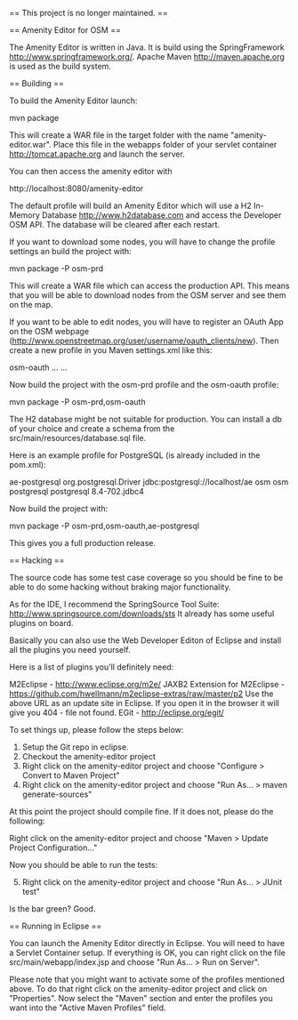 == This project is no longer maintained. ==






== Amenity Editor for OSM ==

The Amenity Editor is written in Java. It is build using the 
SpringFramework http://www.springframework.org/.
Apache Maven http://maven.apache.org is used as the build system.

== Building ==

To build the Amenity Editor launch:

mvn package

This will create a WAR file in the target folder with the name "amenity-editor.war".
Place this file in the webapps folder of your 
servlet container http://tomcat.apache.org and launch the server.

You can then access the amenity editor with

http://localhost:8080/amenity-editor

The default profile will build an Amenity Editor which will use a H2 
In-Memory Database http://www.h2database.com and access the Developer OSM API. 
The database will be cleared after each restart.

If you want to download some nodes, you will have to change the 
profile settings an build the project with:

mvn package -P osm-prd

This will create a WAR file which can access the production API. This means that you will 
be able to download nodes from the OSM server and see them on the map.

If you want to be able to edit nodes, you will have to register an OAuth App on the OSM webpage 
(http://www.openstreetmap.org/user/username/oauth_clients/new).
Then create a new profile in you Maven settings.xml like this:


<profile>
	<id>osm-oauth</id>
	<properties>
		<oauth.consumerKey>...</oauth.consumerKey>
		<oauth.consumerSecret>...</oauth.consumerSecret>
	</properties>
</profile>


Now build the project with the osm-prd profile and the osm-oauth profile:

mvn package -P osm-prd,osm-oauth

The H2 database might be not suitable for production. You can install a db of your choice 
and create a schema from the src/main/resources/database.sql file.

Here is an example profile for PostgreSQL (is already included in the pom.xml):

<profile>
	<id>ae-postgresql</id>
	<properties>
		<db.driver>org.postgresql.Driver</db.driver>
		<db.url>jdbc:postgresql://localhost/ae</db.url>
		<db.user>osm</db.user>
		<db.password>osm</db.password>
	</properties>
	<dependencies>
		<dependency>
			<groupId>postgresql</groupId>
			<artifactId>postgresql</artifactId>
			<version>8.4-702.jdbc4</version>
		</dependency>
	</dependencies>
</profile>


Now build the project with:

mvn package -P osm-prd,osm-oauth,ae-postgresql

This gives you a full production release.

== Hacking ==

The source code has some test case coverage so you should be fine to be 
able to do some hacking without braking major functionality.

As for the IDE, I recommend the SpringSource Tool Suite: http://www.springsource.com/downloads/sts
It already has some useful plugins on board. 

Basically you can also use the Web Developer Editon of Eclipse and install all the plugins you need yourself.

Here is a list of plugins you'll definitely need:

M2Eclipse - http://www.eclipse.org/m2e/
JAXB2 Extension for M2Eclipse - https://github.com/hwellmann/m2eclipse-extras/raw/master/p2
Use the above URL as an update site in Eclipse. If you open it in the browser it will give you 404 - file not found.
EGit - http://eclipse.org/egit/

To set things up, please follow the steps below:

1. Setup the Git repo in eclipse.
2. Checkout the amenity-editor project
3. Right click on the amenity-editor project and choose "Configure > Convert to Maven Project" 
4. Right click on the amenity-editor project and choose "Run As... > maven generate-sources"

At this point the project should compile fine. If it does not, please do the following:

Right click on the amenity-editor project and choose "Maven > Update Project Configuration..."

Now you should be able to run the tests:

5. Right click on the amenity-editor project and choose "Run As... > JUnit test"

Is the bar green? Good.

== Running in Eclipse ==

You can launch the Amenity Editor directly in Eclipse. You will need to have a Servlet Container setup.
If everything is OK, you can right click on the file src/main/webapp/index.jsp and choose "Run As... > Run on Server".

Please note that you might want to activate some of the profiles mentioned above. 
To do that right click on the amenity-editor project and click on "Properties". Now select the "Maven" section and 
enter the profiles you want into the "Active Maven Profiles" field.




